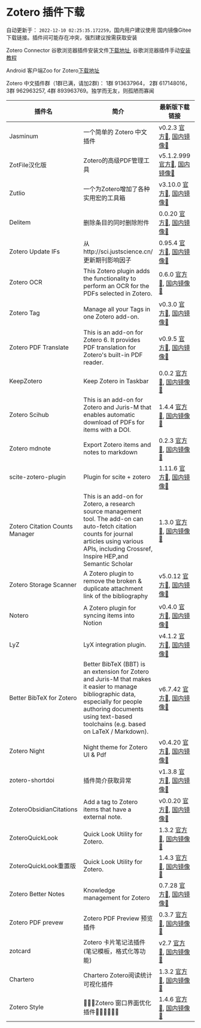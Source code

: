 # Zotero 插件下载

自动更新于： `2022-12-10 02:25:35.172259`，国内用户建议使用 国内镜像Gitee 下载链接。插件间可能存在冲突，强烈建议按需获取安装

Zotero Connector 谷歌浏览器插件安装文件[下载地址](https://crxdl-1257117300.file.myqcloud.com/crx0795607d11df537/ekhagklcjbdpajgpjgmbionohlpdbjgc_v5.0.97.zip), 谷歌浏览器插件手动[安装教程](https://zhuanlan.zhihu.com/p/80305764)

Android 客户端Zoo for Zotero[下载地址](https://gitee.com/zotero-chinese/zotero-plugins/raw/main/zooforzotero_43_apps.evozi.com.apk)

Zotero 中文插件群（1群已满，请加2群)： 1群 913637964， 2群 617148016， 3群 962963257, 4群 893963769。独学而无友，则孤陋而寡闻

| 插件名 | 简介 |  最新版下载链接 | 更新时间 | GitHub链接 | 主页 |
| ----- | ----- | ----- | ----- | ----- | ----- |
| Jasminum | 一个简单的 Zotero 中文插件 | v0.2.3 [官方🔗](https://github.com/l0o0/ZoteroPlugins/raw/main/plugins/jasminum/jasminum-v0.2.3.xpi), [国内镜像🔗](https://gitee.com/zotero-chinese/zotero-plugins/raw/main/plugins/jasminum/jasminum-v0.2.3.xpi) | 📅`2022-12-01 02:54:21` | [💻](https://github.com/l0o0/jasminum) | [🏠](https://gitee.com/l0o0/jasminum) |
| ZotFile汉化版 | Zotero的高级PDF管理工具 | v5.1.2.999 [官方🔗](https://github.com/l0o0/ZoteroPlugins/raw/main/plugins/zotfile汉化版/zotfile-v5.1.2.999-fx.xpi), [国内镜像🔗](https://gitee.com/zotero-chinese/zotero-plugins/raw/main/plugins/zotfile汉化版/zotfile-v5.1.2.999-fx.xpi) | 📅`2022-11-02 03:29:25` | [💻](https://github.com/lychichem/zotfile) | [🏠](http://zotfile.com/) |
| Zutlio | 一个为Zotero增加了各种实用宏的工具箱 | v3.10.0 [官方🔗](https://github.com/l0o0/ZoteroPlugins/raw/main/plugins/zutlio/zutilo_v3.10.0.xpi), [国内镜像🔗](https://gitee.com/zotero-chinese/zotero-plugins/raw/main/plugins/zutlio/zutilo_v3.10.0.xpi) | 📅`2021-08-29 11:23:09` | [💻](https://github.com/wshanks/Zutilo) | [🏠](https://github.com/wshanks/Zutilo) |
| Delitem | 删除条目的同时删除附件 | 0.0.20 [官方🔗](https://github.com/l0o0/ZoteroPlugins/raw/main/plugins/delitem/delitemwithatt_0.0.20.xpi), [国内镜像🔗](https://gitee.com/zotero-chinese/zotero-plugins/raw/main/plugins/delitem/delitemwithatt_0.0.20.xpi) | 📅`2022-11-18 09:08:13` | [💻](https://github.com/redleafnew/delitemwithatt) | [🏠](https://github.com/redleafnew/delitemwithatt) |
| Zotero Update IFs | 从http://sci.justscience.cn/更新期刊影响因子 | 0.95.4 [官方🔗](https://github.com/l0o0/ZoteroPlugins/raw/main/plugins/zotero_update_ifs/zotero-updateifs_0.95.4.xpi), [国内镜像🔗](https://gitee.com/zotero-chinese/zotero-plugins/raw/main/plugins/zotero_update_ifs/zotero-updateifs_0.95.4.xpi) | 📅`2022-12-03 06:54:15` | [💻](https://github.com/redleafnew/zotero-updateifs) | [🏠](https://github.com/redleafnew/zotero-updateifs) |
| Zotero OCR | This Zotero plugin adds the functionality to perform an OCR for the PDFs selected in Zotero. | 0.6.0 [官方🔗](https://github.com/l0o0/ZoteroPlugins/raw/main/plugins/zotero_ocr/zotero-ocr-0.6.0.xpi), [国内镜像🔗](https://gitee.com/zotero-chinese/zotero-plugins/raw/main/plugins/zotero_ocr/zotero-ocr-0.6.0.xpi) | 📅`2022-05-22 17:31:49` | [💻](https://github.com/UB-Mannheim/zotero-ocr) | [🏠](ttps://github.com/UB-Mannheim/zotero-ocr) |
| Zotero Tag | Manage all your Tags in one Zotero add-on. | v0.3.0 [官方🔗](https://github.com/l0o0/ZoteroPlugins/raw/main/plugins/zotero_tag/zotero-tag_v0.3.0.xpi), [国内镜像🔗](https://gitee.com/zotero-chinese/zotero-plugins/raw/main/plugins/zotero_tag/zotero-tag_v0.3.0.xpi) | 📅`2022-11-24 12:35:33` | [💻](https://github.com/windingwind/zotero-tag) | [🏠](https://github.com/windingwind/zotero-tag) |
| Zotero PDF Translate | This is an add-on for Zotero 6. It provides PDF translation for Zotero's built-in PDF reader. | v0.9.5 [官方🔗](https://github.com/l0o0/ZoteroPlugins/raw/main/plugins/zotero_pdf_translate/zotero-pdf-translate_v0.9.5.xpi), [国内镜像🔗](https://gitee.com/zotero-chinese/zotero-plugins/raw/main/plugins/zotero_pdf_translate/zotero-pdf-translate_v0.9.5.xpi) | 📅`2022-12-07 15:19:05` | [💻](https://github.com/windingwind/zotero-pdf-translate) | [🏠](https://github.com/windingwind/zotero-pdf-translate) |
| KeepZotero | Keep Zotero in Taskbar | 0.0.2 [官方🔗](https://github.com/l0o0/ZoteroPlugins/raw/main/plugins/keepzotero/keepzotero-0.0.2-fx.xpi), [国内镜像🔗](https://gitee.com/zotero-chinese/zotero-plugins/raw/main/plugins/keepzotero/keepzotero-0.0.2-fx.xpi) | 📅`2022-03-22 23:36:13` | [💻](https://github.com/yhmtsai/KeepZotero) | [🏠](https://github.com/yhmtsai/KeepZotero) |
| Zotero Scihub | This is an add-on for Zotero and Juris-M that enables automatic download of PDFs for items with a DOI. | 1.4.4 [官方🔗](https://github.com/l0o0/ZoteroPlugins/raw/main/plugins/zotero_scihub/zotero-scihub-1.4.4.xpi), [国内镜像🔗](https://gitee.com/zotero-chinese/zotero-plugins/raw/main/plugins/zotero_scihub/zotero-scihub-1.4.4.xpi) | 📅`2022-04-06 12:15:35` | [💻](https://github.com/ethanwillis/zotero-scihub) | [🏠](https://github.com/ethanwillis/zotero-scihub) |
| Zotero mdnote | Export Zotero items and notes to markdown | 0.2.3 [官方🔗](https://github.com/l0o0/ZoteroPlugins/raw/main/plugins/zotero_mdnote/mdnotes-0.2.3.xpi), [国内镜像🔗](https://gitee.com/zotero-chinese/zotero-plugins/raw/main/plugins/zotero_mdnote/mdnotes-0.2.3.xpi) | 📅`2022-05-03 13:32:54` | [💻](https://github.com/argenos/zotero-mdnotes) | [🏠](https://github.com/argenos/zotero-mdnotes) |
| scite-zotero-plugin | Plugin for scite + zotero | 1.11.6 [官方🔗](https://github.com/l0o0/ZoteroPlugins/raw/main/plugins/scite-zotero-plugin/zotero-scite-1.11.6.xpi), [国内镜像🔗](https://gitee.com/zotero-chinese/zotero-plugins/raw/main/plugins/scite-zotero-plugin/zotero-scite-1.11.6.xpi) | 📅`2022-04-06 19:45:34` | [💻](https://github.com/scitedotai/scite-zotero-plugin) | [🏠](https://github.com/scitedotai/scite-zotero-plugin) |
| Zotero Citation Counts Manager | This is an add-on for Zotero, a research source management tool. The add-on can auto-fetch citation counts for journal articles using various APIs, including Crossref, Inspire HEP,and Semantic Scholar | 1.3.0 [官方🔗](https://github.com/l0o0/ZoteroPlugins/raw/main/plugins/zotero_citation_counts_manager/zotero-citationcounts-1.3.0.xpi), [国内镜像🔗](https://gitee.com/zotero-chinese/zotero-plugins/raw/main/plugins/zotero_citation_counts_manager/zotero-citationcounts-1.3.0.xpi) | 📅`2022-04-05 00:58:48` | [💻](https://github.com/eschnett/zotero-citationcounts) | [🏠](https://github.com/eschnett/zotero-citationcounts) |
| Zotero Storage Scanner | A Zotero plugin to remove the broken & duplicate attachment link of the bibliography | v5.0.12 [官方🔗](https://github.com/l0o0/ZoteroPlugins/raw/main/plugins/zotero_storage_scanner/zotero-storage-scanner-5.0.12.xpi), [国内镜像🔗](https://gitee.com/zotero-chinese/zotero-plugins/raw/main/plugins/zotero_storage_scanner/zotero-storage-scanner-5.0.12.xpi) | 📅`2022-05-22 21:04:39` | [💻](https://github.com/retorquere/zotero-storage-scanner) | [🏠](https://github.com/retorquere/zotero-storage-scanner) |
| Notero | A Zotero plugin for syncing items into Notion | v0.4.0 [官方🔗](https://github.com/l0o0/ZoteroPlugins/raw/main/plugins/notero/notero-0.4.0.xpi), [国内镜像🔗](https://gitee.com/zotero-chinese/zotero-plugins/raw/main/plugins/notero/notero-0.4.0.xpi) | 📅`2022-11-16 06:59:07` | [💻](https://github.com/dvanoni/notero) | [🏠](https://github.com/dvanoni/notero) |
| LyZ | LyX integration plugin. | v4.1.2 [官方🔗](https://github.com/l0o0/ZoteroPlugins/raw/main/plugins/lyz/lyz_v4.1.2.xpi), [国内镜像🔗](https://gitee.com/zotero-chinese/zotero-plugins/raw/main/plugins/lyz/lyz_v4.1.2.xpi) | 📅`2021-09-06 20:06:53` | [💻](https://github.com/wshanks/lyz) | [🏠](https://github.com/wshanks/lyz) |
| Better BibTeX for Zotero | Better BibTeX (BBT) is an extension for Zotero and Juris-M that makes it easier to manage bibliographic data, especially for people authoring documents using text-based toolchains (e.g. based on LaTeX / Markdown). | v6.7.42 [官方🔗](https://github.com/l0o0/ZoteroPlugins/raw/main/plugins/better_bibtex_for_zotero/zotero-better-bibtex-6.7.42.xpi), [国内镜像🔗](https://gitee.com/zotero-chinese/zotero-plugins/raw/main/plugins/better_bibtex_for_zotero/zotero-better-bibtex-6.7.42.xpi) | 📅`2022-11-26 00:05:25` | [💻](https://github.com/retorquere/zotero-better-bibtex) | [🏠](https://retorque.re/zotero-better-bibtex/) |
| Zotero Night | Night theme for Zotero UI & Pdf | v0.4.20 [官方🔗](https://github.com/l0o0/ZoteroPlugins/raw/main/plugins/zotero_night/night_v0.4.20.xpi), [国内镜像🔗](https://gitee.com/zotero-chinese/zotero-plugins/raw/main/plugins/zotero_night/night_v0.4.20.xpi) | 📅`2022-11-29 10:42:50` | [💻](https://github.com/ThomasFKJorna/zotero-night) | [🏠](https://github.com/ThomasFKJorna/zotero-night) |
| zotero-shortdoi | 插件简介获取异常 | v1.3.8 [官方🔗](https://github.com/l0o0/ZoteroPlugins/raw/main/plugins/zotero-shortdoi/zotero-doi-manager-1.4.2.xpi), [国内镜像🔗](https://gitee.com/zotero-chinese/zotero-plugins/raw/main/plugins/zotero-shortdoi/zotero-doi-manager-1.4.2.xpi) | 📅`2022-02-13 17:59:06` | [💻](https://github.com/bwiernik/zotero-shortdoi) | [🏠](https://github.com/bwiernik/zotero-shortdoi) |
| ZoteroObsidianCitations | Add a tag to Zotero items that have a external note. | v0.0.20 [官方🔗](https://github.com/l0o0/ZoteroPlugins/raw/main/plugins/zoteroobsidiancitations/MarkDBConnect-0.0.20.xpi), [国内镜像🔗](https://gitee.com/zotero-chinese/zotero-plugins/raw/main/plugins/zoteroobsidiancitations/MarkDBConnect-0.0.20.xpi) | 📅`2022-11-27 09:04:58` | [💻](https://github.com/daeh/zotero-obsidian-citations) | [🏠](https://github.com/daeh/zotero-obsidian-citations) |
| ZoteroQuickLook | Quick Look Utility for Zotero. | 1.3.2 [官方🔗](https://github.com/l0o0/ZoteroPlugins/raw/main/plugins/zoteroquicklook/zoteroquicklook.zoteroplugin_1.4.2.xpi), [国内镜像🔗](https://gitee.com/zotero-chinese/zotero-plugins/raw/main/plugins/zoteroquicklook/zoteroquicklook.zoteroplugin_1.4.2.xpi) | 📅`2019-12-13 14:02:37` | [💻](https://github.com/mronkko/ZoteroQuickLook) | [🏠](https://github.com/mronkko/ZoteroQuickLook) |
| ZoteroQuickLook重置版 | Quick Look Utility for Zotero. | 1.4.3 [官方🔗](https://github.com/l0o0/ZoteroPlugins/raw/main/plugins/zoteroquicklook重置版/zoteroquicklook_1.4.8.xpi), [国内镜像🔗](https://gitee.com/zotero-chinese/zotero-plugins/raw/main/plugins/zoteroquicklook重置版/zoteroquicklook_1.4.8.xpi) | 📅`2022-04-17 15:41:56` | [💻](https://github.com/404neko/ZoteroQuickLookReload) | [🏠](https://github.com/404neko/ZoteroQuickLookReload) |
| Zotero Better Notes | Knowledge management for Zotero | 0.7.28 [官方🔗](https://github.com/l0o0/ZoteroPlugins/raw/main/plugins/zotero_better_notes/zotero-better-notes_0.7.28.xpi), [国内镜像🔗](https://gitee.com/zotero-chinese/zotero-plugins/raw/main/plugins/zotero_better_notes/zotero-better-notes_0.7.28.xpi) | 📅`2022-11-30 03:23:40` | [💻](https://github.com/windingwind/zotero-better-notes) | [🏠](https://github.com/windingwind/zotero-better-notes) |
| Zotero PDF prevew | Zotero PDF Preview 预览插件 | 0.3.7 [官方🔗](https://github.com/l0o0/ZoteroPlugins/raw/main/plugins/zotero_pdf_prevew/zotero-pdf-preview_0.3.7.xpi), [国内镜像🔗](https://gitee.com/zotero-chinese/zotero-plugins/raw/main/plugins/zotero_pdf_prevew/zotero-pdf-preview_0.3.7.xpi) | 📅`2022-10-18 02:51:43` | [💻](https://github.com/windingwind/zotero-pdf-preview) | [🏠](https://github.com/windingwind/zotero-pdf-preview) |
| zotcard | Zotero 卡片笔记法插件(笔记模板，格式化等功能) | v2.7 [官方🔗](https://github.com/l0o0/ZoteroPlugins/raw/main/plugins/zotcard/zotcard-2.7.6.xpi), [国内镜像🔗](https://gitee.com/zotero-chinese/zotero-plugins/raw/main/plugins/zotcard/zotcard-2.7.6.xpi) | 📅`2022-08-20 01:00:51` | [💻](https://github.com/018/zotcard) | [🏠](https://github.com/018/zotcard) |
| Chartero | Chartero Zotero阅读统计可视化插件 | 1.3.2 [官方🔗](https://github.com/l0o0/ZoteroPlugins/raw/main/plugins/chartero/chartero_1.3.2.xpi), [国内镜像🔗](https://gitee.com/zotero-chinese/zotero-plugins/raw/main/plugins/chartero/chartero_1.3.2.xpi) | 📅`2022-12-08 00:13:35` | [💻](https://github.com/volatile-static/Chartero) | [🏠](https://github.com/volatile-static/Chartero) |
| Zotero Style | 🍕🍕🍕Zotero 窗口界面优化插件🍕🍕🍕🍕🍕🍕 | 1.4.6 [官方🔗](https://github.com/l0o0/ZoteroPlugins/raw/main/plugins/zotero_style/zotero-style_1.4.6.xpi), [国内镜像🔗](https://gitee.com/zotero-chinese/zotero-plugins/raw/main/plugins/zotero_style/zotero-style_1.4.6.xpi) | 📅`2022-12-09 11:38:44` | [💻](https://github.com/MuiseDestiny/ZoteroStyle) | [🏠](https://github.com/MuiseDestiny/ZoteroStyle) |
